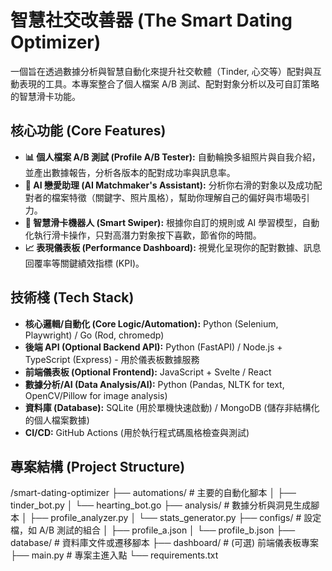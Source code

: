 # 智慧社交改善器 (The Smart Dating Optimizer)

一個旨在透過數據分析與智慧自動化來提升社交軟體（Tinder, 心交等）配對與互動表現的工具。本專案整合了個人檔案 A/B 測試、配對對象分析以及可自訂策略的智慧滑卡功能。

## 核心功能 (Core Features)

- **📊 個人檔案 A/B 測試 (Profile A/B Tester):** 自動輪換多組照片與自我介紹，並產出數據報告，分析各版本的配對成功率與訊息率。
- **🧠 AI 戀愛助理 (AI Matchmaker's Assistant):** 分析你右滑的對象以及成功配對者的檔案特徵（關鍵字、照片風格），幫助你理解自己的偏好與市場吸引力。
- **🤖 智慧滑卡機器人 (Smart Swiper):** 根據你自訂的規則或 AI 學習模型，自動化執行滑卡操作，只對高潛力對象按下喜歡，節省你的時間。
- **📈 表現儀表板 (Performance Dashboard):** 視覺化呈現你的配對數據、訊息回覆率等關鍵績效指標 (KPI)。

## 技術棧 (Tech Stack)

- **核心邏輯/自動化 (Core Logic/Automation):** Python (Selenium, Playwright) / Go (Rod, chromedp)
- **後端 API (Optional Backend API):** Python (FastAPI) / Node.js + TypeScript (Express) - 用於儀表板數據服務
- **前端儀表板 (Optional Frontend):** JavaScript + Svelte / React
- **數據分析/AI (Data Analysis/AI):** Python (Pandas, NLTK for text, OpenCV/Pillow for image analysis)
- **資料庫 (Database):** SQLite (用於單機快速啟動) / MongoDB (儲存非結構化的個人檔案數據)
- **CI/CD:** GitHub Actions (用於執行程式碼風格檢查與測試)

## 專案結構 (Project Structure)

/smart-dating-optimizer
├── automations/              # 主要的自動化腳本
│   ├── tinder_bot.py
│   └── hearting_bot.go
├── analysis/                 # 數據分析與洞見生成腳本
│   ├── profile_analyzer.py
│   └── stats_generator.py
├── configs/                  # 設定檔，如 A/B 測試的組合
│   ├── profile_a.json
│   └── profile_b.json
├── database/                 # 資料庫文件或遷移腳本
├── dashboard/                # (可選) 前端儀表板專案
├── main.py                   # 專案主進入點
└── requirements.txt
